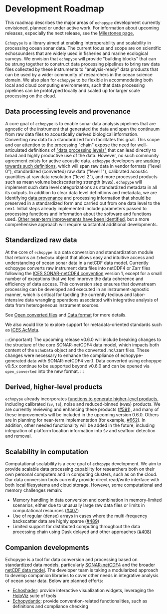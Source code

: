 # Development Roadmap

This roadmap describes the major areas of `echopype` development currently envisioned, planned or under active work. For information about upcoming releases, especially the next release, see the [Milestones page.](https://github.com/OSOceanAcoustics/echopype/milestones)

`Echopype` is a library aimed at enabling interoperability and scalability in processing ocean sonar data. The current focus and scope are on scientific echosounders that are widely used in fisheries and marine ecological surveys. We envision that `echopype` will provide "building blocks" that can be strung together to construct data processing pipelines to bring raw data files collected by these instruments to "analysis-ready" data products that can be used by a wider community of researchers in the ocean science domain. We also plan for `echopype` to be flexible in accommodating both local and cloud computing environments, such that data processing pipelines can be prototyped locally and scaled up for larger scale processing on the cloud.

## Data processing levels and provenance

A core goal of `echopype` is to enable sonar data analysis pipelines that are agnostic of the instrument that generated the data and span the continuum from raw data files to acoustically derived  biological information. Converting raw data to a standardized form facilitates this goal. This scope and our attention to the processing "chain" expose the need for well-articulated definitions of ["data processing levels"](https://earthdata.nasa.gov/collaborate/open-data-services-and-software/data-information-policy/data-levels/) that can lead directly to broad and highly productive use of the data. However, no such community agreement exists for active acoustic data. `echopype` developers are [working towards such definitions](https://github.com/uw-echospace/data-processing-levels/blob/main/from_proposal.md), which will span raw data in vendor formats ("level 0"), standardized (converted) raw data ("level 1"), calibrated acoustic quantities at raw data resolution ("level 2"), and more processed products such as mean volume backscattering strength (`MVBS`). `echopype` will implement such data level categorizations as standardized metadata in all its outputs. In addition to clear data level definitions and metadata, we are identifying [data provenance](https://eos.org/opinions/the-importance-of-data-set-provenance-for-science) and processing information that should be preserved in a standardized form and carried out from one data level to the next. Initial steps already implemented include parameters passed to processing functions and information about the software and functions used. [Other near-term improvements have been identified](https://github.com/OSOceanAcoustics/echopype/issues?q=is%3Aissue+is%3Aopen+provenance), but a more comprehensive approach will require substantial additional developments.

## Standardized raw data

At the core of `echopype` is a data conversion and standardization module that returns an `EchoData` object that allows easy and intuitive access and understanding of ocean sonar data in a netCDF data model. Currently echopype converts raw instrument data files into netCDF4 or Zarr files following the [ICES SONAR-netCDF4 convention](https://github.com/ices-publications/SONAR-netCDF4/) version 1, except for a small number of exceptions that we feel improve the data coherence and efficiency of data access. This conversion step ensures that downstream processing can be developed and executed in an instrument-agnostic manner, which is critical for tackling the currently tedious and labor-intensive data wrangling operations associated with integrative analysis of data from heterogeneous instrument sources.

See [Open converted files](convert) and [Data format](data-format) for more details.

We also would like to explore support for metadata-oriented standards such as [ICES AcMeta](https://github.com/ices-publications/AcMeta).

:::{important}
The upcoming release v0.6.0 will include breaking changes to the structure of the core SONAR-netCDF4 data model, which impacts both content of the `EchoData` object and the converted .nc/.zarr files. These changes were necessary to enhance the compliance of echopype-generated data with SONAR-netCDF4 ver.1. Data converted using echopype v0.5.x continue to be supported beyond v0.6.0 and can be opened via `open_converted` into the new format.
:::

## Derived, higher-level products

`echopype` already incorporates [functions to generate higher-level products](process), including calibrated (`Sv`, `TS`), noise and reduced-binned (`MVBS`) products. We are currently reviewing and enhancing these products ([#591](https://github.com/OSOceanAcoustics/echopype/issues/591)), and many of these improvements will be included in the upcoming version 0.6.0. Others are in planning for near-term implementation (for example, [#662](https://github.com/OSOceanAcoustics/echopype/issues/662)).
In addition, other needed functionality will be added in the future, including integration of platform location information into `Sv` and seafloor detection and removal.

## Scalability in computation

Computational scalability is a core goal of `echopype` development. We aim to provide scalable data processing capability for researchers both on their own personal computers and in computing clusters, such as on the cloud. Our data conversion tools currently provide direct read/write interface with both local filesystems and cloud storage. However, some computational and memory challenges remain:

- Memory handling in data conversion and combination in memory-limited scenarios, either due to unusually large raw data files or limits in computational resources ([#407](https://github.com/OSOceanAcoustics/echopype/issues/407))
- Use of regular (dense) arrays in cases where the multi-frequency backscatter data are highly sparse ([#489](https://github.com/OSOceanAcoustics/echopype/issues/489))
- Limited support for distributed computing throughout the data processing chain using Dask delayed and other approaches ([#408](https://github.com/OSOceanAcoustics/echopype/issues/408))

## Companion developments

Echopype is a tool for data conversion and processing based on standardized data models, particularly [SONAR-netCDF4](https://github.com/ices-publications/SONAR-netCDF4/) and the broader [netCDF data model](https://www.unidata.ucar.edu/software/netcdf/). The developer team is taking a modularized approach to develop companion libraries to cover other needs in integrative analysis of ocean sonar data. Below are planned efforts:

- [Echoshader](https://github.com/OSOceanAcoustics/echoshader): provide interactive visualization widgets, leveraging the [HoloViz](https://holoviz.org/) suite of tools
- [Echopydantic](https://github.com/OSOceanAcoustics/echopydantic): provide convention-related functionalities, such as definitions and compliance checking
